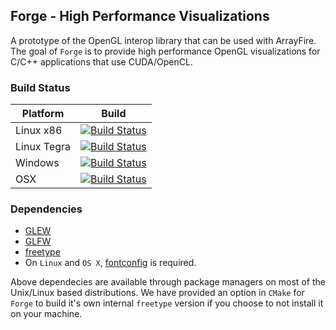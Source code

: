 Forge - High Performance Visualizations
---------------------------------------

A prototype of the OpenGL interop library that can be used with ArrayFire. The goal of `Forge` is to provide high performance OpenGL visualizations for C/C++ applications that use CUDA/OpenCL.

### Build Status
|   Platform              | Build           |
|-----------------|-----------------|
| Linux x86       | [![Build Status](http://ci.arrayfire.org/buildStatus/icon?job=forge-linux)](http://ci.arrayfire.org/job/forge-linux)      |
| Linux Tegra     | [![Build Status](http://ci.arrayfire.org/buildStatus/icon?job=forge-tegra)](http://ci.arrayfire.org/job/forge-tegra)      |
| Windows         | [![Build Status](http://ci.arrayfire.org/buildStatus/icon?job=forge-windows)](http://ci.arrayfire.org/job/forge-windows)  |
| OSX             | [![Build Status](http://ci.arrayfire.org/buildStatus/icon?job=forge-osx)](http://ci.arrayfire.org/job/forge-osx)          |

### Dependencies
* [GLEW](http://glew.sourceforge.net/)
* [GLFW](http://www.glfw.org/)
* [freetype](http://www.freetype.org/)
* On `Linux` and `OS X`, [fontconfig](http://www.freedesktop.org/wiki/Software/fontconfig/) is required.

Above dependecies are available through package managers on most of the Unix/Linux based distributions. We have provided an option in `CMake` for `Forge` to build it's own internal `freetype` version if you choose to not install it on your machine.
